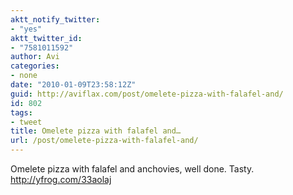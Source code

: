 ```yaml
---
aktt_notify_twitter:
- "yes"
aktt_twitter_id:
- "7581011592"
author: Avi
categories:
- none
date: "2010-01-09T23:58:12Z"
guid: http://aviflax.com/post/omelete-pizza-with-falafel-and/
id: 802
tags:
- tweet
title: Omelete pizza with falafel and…
url: /post/omelete-pizza-with-falafel-and/
---
```

Omelete pizza with falafel and anchovies, well done. Tasty. <a href="http://yfrog.com/33aolaj" rel="nofollow">http://yfrog.com/33aolaj</a>